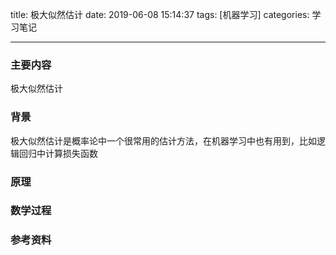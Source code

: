 title: 极大似然估计
date: 2019-06-08 15:14:37
tags: [机器学习]
categories: 学习笔记

---
### 主要内容
  极大似然估计
### 背景
  极大似然估计是概率论中一个很常用的估计方法，在机器学习中也有用到，比如逻辑回归中计算损失函数
### 原理
### 数学过程
### 参考资料
	
